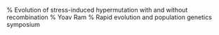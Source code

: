 % Evolution of stress-induced hypermutation with and without recombination
% Yoav Ram
% Rapid evolution and population genetics symposium

